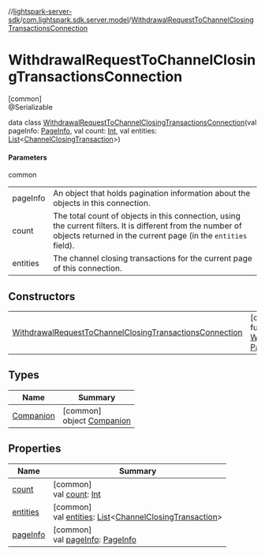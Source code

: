 //[lightspark-server-sdk](../../../index.md)/[com.lightspark.sdk.server.model](../index.md)/[WithdrawalRequestToChannelClosingTransactionsConnection](index.md)

# WithdrawalRequestToChannelClosingTransactionsConnection

[common]\
@Serializable

data class [WithdrawalRequestToChannelClosingTransactionsConnection](index.md)(val pageInfo: [PageInfo](../-page-info/index.md), val count: [Int](https://kotlinlang.org/api/latest/jvm/stdlib/kotlin/-int/index.html), val entities: [List](https://kotlinlang.org/api/latest/jvm/stdlib/kotlin.collections/-list/index.html)&lt;[ChannelClosingTransaction](../-channel-closing-transaction/index.md)&gt;)

#### Parameters

common

| | |
|---|---|
| pageInfo | An object that holds pagination information about the objects in this connection. |
| count | The total count of objects in this connection, using the current filters. It is different from the number of objects returned in the current page (in the `entities` field). |
| entities | The channel closing transactions for the current page of this connection. |

## Constructors

| | |
|---|---|
| [WithdrawalRequestToChannelClosingTransactionsConnection](-withdrawal-request-to-channel-closing-transactions-connection.md) | [common]<br>fun [WithdrawalRequestToChannelClosingTransactionsConnection](-withdrawal-request-to-channel-closing-transactions-connection.md)(pageInfo: [PageInfo](../-page-info/index.md), count: [Int](https://kotlinlang.org/api/latest/jvm/stdlib/kotlin/-int/index.html), entities: [List](https://kotlinlang.org/api/latest/jvm/stdlib/kotlin.collections/-list/index.html)&lt;[ChannelClosingTransaction](../-channel-closing-transaction/index.md)&gt;) |

## Types

| Name | Summary |
|---|---|
| [Companion](-companion/index.md) | [common]<br>object [Companion](-companion/index.md) |

## Properties

| Name | Summary |
|---|---|
| [count](count.md) | [common]<br>val [count](count.md): [Int](https://kotlinlang.org/api/latest/jvm/stdlib/kotlin/-int/index.html) |
| [entities](entities.md) | [common]<br>val [entities](entities.md): [List](https://kotlinlang.org/api/latest/jvm/stdlib/kotlin.collections/-list/index.html)&lt;[ChannelClosingTransaction](../-channel-closing-transaction/index.md)&gt; |
| [pageInfo](page-info.md) | [common]<br>val [pageInfo](page-info.md): [PageInfo](../-page-info/index.md) |
